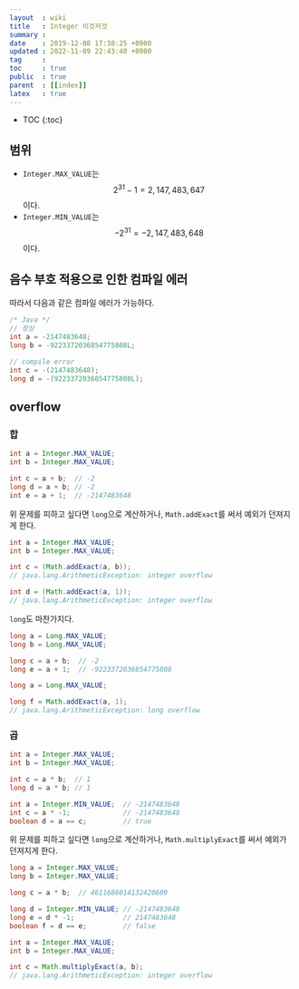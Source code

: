 ```yaml
---
layout  : wiki
title   : Integer 이것저것
summary : 
date    : 2019-12-08 17:38:25 +0900
updated : 2022-11-09 22:43:40 +0900
tag     : 
toc     : true
public  : true
parent  : [[index]]
latex   : true
---
```

* TOC
{:toc}

## 범위

* `Integer.MAX_VALUE`는 $$2^{31} -1 = 2,147,483,647$$ 이다.
* `Integer.MIN_VALUE`는 $$-2^{31} = -2,147,483,648$$ 이다.

## 음수 부호 적용으로 인한 컴파일 에러

따라서 다음과 같은 컴파일 에러가 가능하다.

```java
/* Java */
// 정상
int a = -2147483648;
long b = -9223372036854775808L;

// compile error
int c = -(2147483648);
long d = -(9223372036854775808L);
```

## overflow

### 합

```java
int a = Integer.MAX_VALUE;
int b = Integer.MAX_VALUE;

int c = a + b;  // -2
long d = a + b; // -2
int e = a + 1;  // -2147483648
```

위 문제를 피하고 싶다면 `long`으로 계산하거나, `Math.addExact`를 써서 예외가 던져지게 한다.

```java
int a = Integer.MAX_VALUE;
int b = Integer.MAX_VALUE;

int c = (Math.addExact(a, b));
// java.lang.ArithmeticException: integer overflow

int d = (Math.addExact(a, 1));
// java.lang.ArithmeticException: integer overflow
```

`long`도 마찬가지다.

```java
long a = Long.MAX_VALUE;
long b = Long.MAX_VALUE;

long c = a + b;  // -2
long e = a + 1;  // -9223372036854775808
```

```java
long a = Long.MAX_VALUE;

long f = Math.addExact(a, 1);
// java.lang.ArithmeticException: long overflow
```

### 곱

```java
int a = Integer.MAX_VALUE;
int b = Integer.MAX_VALUE;

int c = a * b;  // 1
long d = a * b; // 1
```

```java
int a = Integer.MIN_VALUE;  // -2147483648
int c = a * -1;             // -2147483648
boolean d = a == c;         // true
```

위 문제를 피하고 싶다면 `long`으로 계산하거나, `Math.multiplyExact`를 써서 예외가 던져지게 한다.

```java
long a = Integer.MAX_VALUE;
long b = Integer.MAX_VALUE;

long c = a * b;  // 4611686014132420609

long d = Integer.MIN_VALUE; // -2147483648
long e = d * -1;            // 2147483648
boolean f = d == e;         // false
```

```java
int a = Integer.MAX_VALUE;
int b = Integer.MAX_VALUE;

int c = Math.multiplyExact(a, b);
// java.lang.ArithmeticException: integer overflow
```

